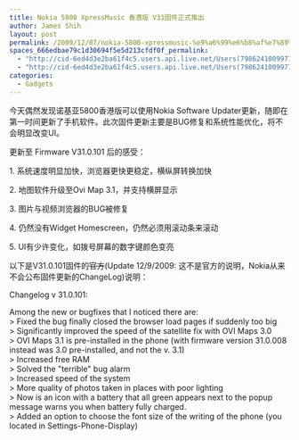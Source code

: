 ```yaml
---
title: Nokia 5800 XpressMusic 香港版 V31固件正式推出
author: James Shih
layout: post
permalink: /2009/12/07/nokia-5800-xpressmusic-%e9%a6%99%e6%b8%af%e7%89%88-v31%e5%9b%ba%e4%bb%b6%e6%ad%a3%e5%bc%8f%e6%8e%a8%e5%87%ba/
spaces_666edbae79c1d30694f5e5d213cfdf0f_permalink:
  - "http://cid-6ed4d3e2ba61f4c5.users.api.live.net/Users(7986241009977783493)/Blogs('6ED4D3E2BA61F4C5!102')/Entries('6ED4D3E2BA61F4C5!779')?authkey=72j5ZQnBJYQ%24"
  - "http://cid-6ed4d3e2ba61f4c5.users.api.live.net/Users(7986241009977783493)/Blogs('6ED4D3E2BA61F4C5!102')/Entries('6ED4D3E2BA61F4C5!779')?authkey=72j5ZQnBJYQ%24"
categories:
  - Gadgets
---
```

<div id="msgcns!6ED4D3E2BA61F4C5!779" class="bvMsg">
  <p>
    今天偶然发现诺基亚5800香港版可以使用Nokia Software Updater更新，随即在第一时间更新了手机软件。此次固件更新主要是BUG修复和系统性能优化，将不会明显改变UI。
  </p>
  
  <p>
    更新至 Firmware V31.0.101 后的感受：
  </p>
  
  <p>
    1. 系统速度明显加快，浏览器更快更稳定，横纵屏转换加快
  </p>
  
  <p>
    2. 地图软件升级至Ovi Map 3.1，并支持横屏显示
  </p>
  
  <p>
    3. 图片与视频浏览器的BUG被修复
  </p>
  
  <p>
    4. 仍然没有Widget Homescreen，仍然必须用滚动条来滚动
  </p>
  
  <p>
    5. UI有少许变化，如拨号屏幕的数字键颜色变亮
  </p>
  
  <p>
    以下是V31.0.101固件的<strike>官方</strike>(Update 12/9/2009: 这不是官方的说明，Nokia从来不会公布固件更新的ChangeLog)说明：
  </p>
  
  <p>
    Changelog v 31.0.101: <p>
      Among the new or bugfixes that I noticed there are:<br />> Fixed the bug finally closed the browser load pages if suddenly too big<br />> Significantly improved the speed of the satellite fix with OVI Maps 3.0<br />> OVI Maps 3.1 is pre-installed in the phone (with firmware version 31.0.008 instead was 3.0 pre-installed, and not the v. 3.1)<br />> Increased free RAM<br />> Solved the "terrible" bug alarm<br />> Increased speed of the system<br />> More quality of photos taken in places with poor lighting<br />> Now is an icon with a battery that all green appears next to the popup message warns you when battery fully charged.<br />> Added an option to choose the font size of the writing of the phone (you located in Settings-Phone-Display)
    </p>
  </p>
</div>